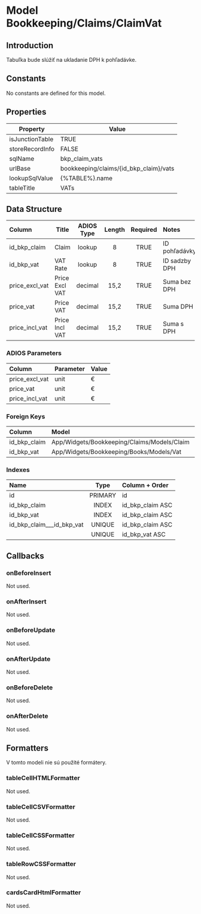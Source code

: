 # Model Bookkeeping/Claims/ClaimVat

## Introduction

Tabuľka bude slúžiť na ukladanie DPH k pohľadávke.

## Constants

No constants are defined for this model.

## Properties

| Property           | Value                                  |
| ------------------ | -------------------------------------- |
| isJunctionTable    | TRUE                                   |
| storeRecordInfo    | FALSE                                  |
| sqlName            | bkp_claim_vats                         |
| urlBase            | bookkeeping/claims/{id_bkp_claim}/vats |
| lookupSqlValue     | {%TABLE%}.name                         |
| tableTitle         | VATs                                   |

## Data Structure

| Column         | Title          | ADIOS Type | Length | Required | Notes            |
| :------------- | -------------- | :--------: | :----: | :------: | :--------------- |
| id_bkp_claim   | Claim          |   lookup   |   8    |   TRUE   | ID pohľadávky    |
| id_bkp_vat     | VAT Rate       |   lookup   |   8    |   TRUE   | ID sadzby DPH    |
| price_excl_vat | Price Excl VAT |  decimal   |  15,2  |   TRUE   | Suma bez DPH     |
| price_vat      | Price VAT      |  decimal   |  15,2  |   TRUE   | Suma DPH         |
| price_incl_vat | Price Incl VAT |  decimal   |  15,2  |   TRUE   | Suma s DPH       |

### ADIOS Parameters

| Column         | Parameter | Value |
| :------------- | :-------- | ----- |
| price_excl_vat | unit      | €     |
| price_vat      | unit      | €     |
| price_incl_vat | unit      | €     |

### Foreign Keys

| Column       | Model                                       | Relation | OnUpdate | OnDelete |
| :----------- | :------------------------------------------ | :------: | -------- | -------- |
| id_bkp_claim | App/Widgets/Bookkeeping/Claims/Models/Claim |   1:N    | Cascade  | Cascade  |
| id_bkp_vat   | App/Widgets/Bookkeeping/Books/Models/Vat |   1:N    | Cascade  | Restrict |

### Indexes

| Name                      |  Type   | Column + Order   |
| :------------------------ | :-----: | :--------------- |
| id                        | PRIMARY | id               |
| id_bkp_claim              |  INDEX  | id_bkp_claim ASC |
| id_bkp_vat                |  INDEX  | id_bkp_claim ASC |
| id_bkp_claim___id_bkp_vat | UNIQUE  | id_bkp_claim ASC |
|                           | UNIQUE  | id_bkp_vat ASC   |

## Callbacks

### onBeforeInsert

Not used.

### onAfterInsert

Not used.

### onBeforeUpdate

Not used.

### onAfterUpdate

Not used.

### onBeforeDelete

Not used.

### onAfterDelete

Not used.

## Formatters

V tomto modeli nie sú použité formátery.

### tableCellHTMLFormatter

Not used.

### tableCellCSVFormatter

Not used.

### tableCellCSSFormatter

Not used.

### tableRowCSSFormatter

Not used.

### cardsCardHtmlFormatter

Not used.
